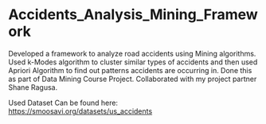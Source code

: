# Accidents_Analysis_Mining_Framework

Developed a framework to analyze road accidents using Mining algorithms.
Used k-Modes algorithm to cluster similar types of accidents and then used Apriori Algorithm to find out patterns accidents are occurring in.
Done this as part of Data Mining Course Project. Collaborated with my project partner Shane Ragusa.

Used Dataset Can be found here: https://smoosavi.org/datasets/us_accidents

